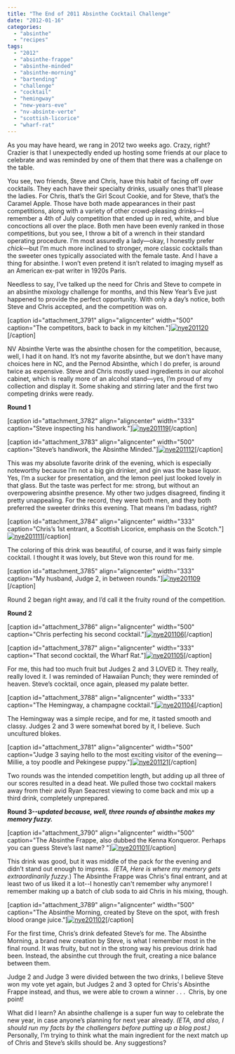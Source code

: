 ```yaml
---
title: "The End of 2011 Absinthe Cocktail Challenge"
date: "2012-01-16"
categories: 
  - "absinthe"
  - "recipes"
tags: 
  - "2012"
  - "absinthe-frappe"
  - "absinthe-minded"
  - "absinthe-morning"
  - "bartending"
  - "challenge"
  - "cocktail"
  - "hemingway"
  - "new-years-eve"
  - "nv-absinte-verte"
  - "scottish-licorice"
  - "wharf-rat"
---
```


As you may have heard, we rang in 2012 two weeks ago. Crazy, right? Crazier is that I unexpectedly ended up hosting some friends at our place to celebrate and was reminded by one of them that there was a challenge on the table.

You see, two friends, Steve and Chris, have this habit of facing off over cocktails. They each have their specialty drinks, usually ones that’ll please the ladies. For Chris, that’s the Girl Scout Cookie, and for Steve, that’s the Caramel Apple. Those have both made appearances in their past competitions, along with a variety of other crowd-pleasing drinks—I remember a 4th of July competition that ended up in red, white, and blue concoctions all over the place. Both men have been evenly ranked in those competitions, but you see, I throw a bit of a wrench in their standard operating procedure. I’m most assuredly a lady—okay, I honestly prefer _chick_—but I’m much more inclined to stronger, more classic cocktails than the sweeter ones typically associated with the female taste. And I have a thing for absinthe. I won’t even pretend it isn’t related to imaging myself as an American ex-pat writer in 1920s Paris.

Needless to say, I’ve talked up the need for Chris and Steve to compete in an absinthe mixology challenge for months, and this New Year’s Eve just happened to provide the perfect opportunity. With only a day’s notice, both Steve and Chris accepted, and the competition was on.

\[caption id="attachment\_3791" align="aligncenter" width="500" caption="The competitors, back to back in my kitchen."\][![](http://s3.amazonaws.com/thegourmez-wpmedia/2012/01/nye201120.jpg "nye201120")](http://s3.amazonaws.com/thegourmez-wpmedia/2012/01/nye201120.jpg)\[/caption\]

NV Absinthe Verte was the absinthe chosen for the competition, because, well, I had it on hand. It’s not my favorite absinthe, but we don’t have many choices here in NC, and the Pernod Absinthe, which I do prefer, is around twice as expensive. Steve and Chris mostly used ingredients in our alcohol cabinet, which is really more of an alcohol stand—yes, I’m proud of my collection and display it. Some shaking and stirring later and the first two competing drinks were ready.

**Round 1**

\[caption id="attachment\_3782" align="aligncenter" width="333" caption="Steve inspecting his handiwork."\][![](http://s3.amazonaws.com/thegourmez-wpmedia/2012/01/nye201119.jpg "nye201119")](http://s3.amazonaws.com/thegourmez-wpmedia/2012/01/nye201119.jpg)\[/caption\]

\[caption id="attachment\_3783" align="aligncenter" width="500" caption="Steve’s handiwork, the Absinthe Minded."\][![](http://s3.amazonaws.com/thegourmez-wpmedia/2012/01/nye201112.jpg "nye201112")](http://s3.amazonaws.com/thegourmez-wpmedia/2012/01/nye201112.jpg)\[/caption\]

This was my absolute favorite drink of the evening, which is especially noteworthy because I’m not a big gin drinker, and gin was the base liquor. Yes, I’m a sucker for presentation, and the lemon peel just looked lovely in that glass. But the taste was perfect for me: strong, but without an overpowering absinthe presence. My other two judges disagreed, finding it pretty unappealing. For the record, they were both men, and they both preferred the sweeter drinks this evening. That means I’m badass, right?

\[caption id="attachment\_3784" align="aligncenter" width="333" caption="Chris’s 1st entrant, a Scottish Licorice, emphasis on the Scotch."\][![](http://s3.amazonaws.com/thegourmez-wpmedia/2012/01/nye201111.jpg "nye201111")](http://s3.amazonaws.com/thegourmez-wpmedia/2012/01/nye201111.jpg)\[/caption\]

The coloring of this drink was beautiful, of course, and it was fairly simple cocktail. I thought it was lovely, but Steve won this round for me.

\[caption id="attachment\_3785" align="aligncenter" width="333" caption="My husband, Judge 2, in between rounds."\][![](http://s3.amazonaws.com/thegourmez-wpmedia/2012/01/nye201109.jpg "nye201109")](http://s3.amazonaws.com/thegourmez-wpmedia/2012/01/nye201109.jpg)\[/caption\]

Round 2 began right away, and I’d call it the fruity round of the competition.

**Round 2**

\[caption id="attachment\_3786" align="aligncenter" width="500" caption="Chris perfecting his second cocktail."\][![](http://s3.amazonaws.com/thegourmez-wpmedia/2012/01/nye201106.jpg "nye201106")](http://s3.amazonaws.com/thegourmez-wpmedia/2012/01/nye201106.jpg)\[/caption\]

\[caption id="attachment\_3787" align="aligncenter" width="333" caption="That second cocktail, the Wharf Rat."\][![](http://s3.amazonaws.com/thegourmez-wpmedia/2012/01/nye201105.jpg "nye201105")](http://s3.amazonaws.com/thegourmez-wpmedia/2012/01/nye201105.jpg)\[/caption\]

For me, this had too much fruit but Judges 2 and 3 LOVED it. They really, really loved it. I was reminded of Hawaiian Punch; they were reminded of heaven. Steve’s cocktail, once again, pleased my palate better.

\[caption id="attachment\_3788" align="aligncenter" width="333" caption="The Hemingway, a champagne cocktail."\][![](http://s3.amazonaws.com/thegourmez-wpmedia/2012/01/nye201104.jpg "nye201104")](http://s3.amazonaws.com/thegourmez-wpmedia/2012/01/nye201104.jpg)\[/caption\]

The Hemingway was a simple recipe, and for me, it tasted smooth and classy. Judges 2 and 3 were somewhat bored by it, I believe. Such uncultured blokes.

\[caption id="attachment\_3781" align="aligncenter" width="500" caption="Judge 3 saying hello to the most exciting visitor of the evening—Millie, a toy poodle and Pekingese puppy."\][![](http://s3.amazonaws.com/thegourmez-wpmedia/2012/01/nye201121.jpg "nye201121")](http://s3.amazonaws.com/thegourmez-wpmedia/2012/01/nye201121.jpg)\[/caption\]

Two rounds was the intended competition length, but adding up all three of our scores resulted in a dead heat. We pulled those two cocktail makers away from their avid Ryan Seacrest viewing to come back and mix up a third drink, completely unprepared.

**Round 3--_updated because, well, three rounds of absinthe makes my memory fuzzy._**

\[caption id="attachment\_3790" align="aligncenter" width="500" caption="The Absinthe Frappe, also dubbed the Kenna Konqueror. Perhaps you can guess Steve’s last name? "\][![](http://s3.amazonaws.com/thegourmez-wpmedia/2012/01/nye201101.jpg "nye201101")](http://s3.amazonaws.com/thegourmez-wpmedia/2012/01/nye201101.jpg)\[/caption\]

This drink was good, but it was middle of the pack for the evening and didn’t stand out enough to impress.  _(ETA, Here is where my memory gets extraordinarily fuzzy_.) The Absinthe Frappe was Chris's final entrant, and at least two of us liked it a lot--I honestly can't remember why anymore! I remember making up a batch of club soda to aid Chris in his mixing, though.

\[caption id="attachment\_3789" align="aligncenter" width="500" caption="The Absinthe Morning, created by Steve on the spot, with fresh blood orange juice."\][![](http://s3.amazonaws.com/thegourmez-wpmedia/2012/01/nye201102.jpg "nye201102")](http://s3.amazonaws.com/thegourmez-wpmedia/2012/01/nye201102.jpg)\[/caption\]

For the first time, Chris’s drink defeated Steve’s for me. The Absinthe Morning, a brand new creation by Steve, is what I remember most in the final round. It was fruity, but not in the strong way his previous drink had been. Instead, the absinthe cut through the fruit, creating a nice balance between them.

Judge 2 and Judge 3 were divided between the two drinks, I believe Steve won my vote yet again, but Judges 2 and 3 opted for Chris's Absinthe Frappe instead, and thus, we were able to crown a winner . . .  Chris, by one point!

What did I learn? An absinthe challenge is a super fun way to celebrate the new year, in case anyone’s planning for next year already. _(ETA, and also, I should run my facts by the challengers before putting up a blog post.)_ Personally, I’m trying to think what the main ingredient for the next match up of Chris and Steve’s skills should be. Any suggestions?
